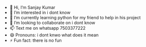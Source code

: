 - 👋 Hi, I’m Sanjay Kumar
- 👀 I’m interested in i dont know
- 🌱 I’m currently learning python for my friend to help in his project 
- 💞️ I’m looking to collaborate on i dont know 
- 📫 Text me on whatsapp 7503377222
- 😄 Pronouns: i dont knwo what does it mean
- ⚡ Fun fact: there is no fun 


